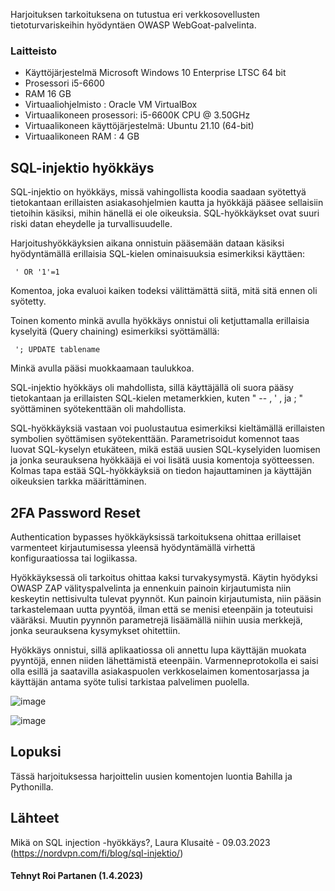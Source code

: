 


 Harjoituksen tarkoituksena on tutustua eri verkkosovellusten tietoturvariskeihin hyödyntäen OWASP WebGoat-palvelinta.
 
### Laitteisto
 
* Käyttöjärjestelmä	Microsoft Windows 10 Enterprise LTSC 64 bit
* Prosessori i5-6600
* RAM 16 GB
* Virtuaaliohjelmisto : Oracle VM VirtualBox
* Virtuaalikoneen prosessori: i5-6600K CPU @ 3.50GHz
* Virtuaalikoneen käyttöjärjestelmä: Ubuntu 21.10 (64-bit)
* Virtuaalikoneen RAM : 4 GB





## SQL-injektio hyökkäys 

SQL-injektio on hyökkäys, missä vahingollista koodia saadaan syötettyä tietokantaan erillaisten asiakasohjelmien kautta ja hyökkäjä pääsee sellaisiin tietoihin käsiksi, mihin hänellä ei ole oikeuksia. SQL-hyökkäykset ovat suuri riski datan eheydelle ja turvallisuudelle.

Harjoitushyökkäyksien aikana onnistuin pääsemään dataan käsiksi hyödyntämällä erillaisia SQL-kielen ominaisuuksia esimerkiksi käyttäen:

     ' OR '1'=1
     
Komentoa, joka evaluoi kaiken todeksi välittämättä siitä, mitä sitä ennen oli syötetty.
 
Toinen komento minkä avulla hyökkäys onnistui oli ketjuttamalla erillaisia kyselyitä (Query chaining) esimerkiksi syöttämällä:

     '; UPDATE tablename
    
 Minkä avulla pääsi muokkaamaan taulukkoa.
 
 SQL-injektio hyökkäys oli mahdollista, sillä käyttäjällä oli suora pääsy tietokantaan ja erillaisten SQL-kielen metamerkkien, kuten " -- , ' , ja ; " syöttäminen syötekenttään oli mahdollista.
 
 
 SQL-hyökkäyksiä vastaan voi puolustautua esimerkiksi kieltämällä erillaisten symbolien syöttämisen syötekenttään. Parametrisoidut komennot taas luovat SQL-kyselyn etukäteen, mikä estää uusien SQL-kyselyiden luomisen ja jonka seurauksena hyökkääjä ei voi lisätä uusia komentoja syötteessen. Kolmas tapa estää SQL-hyökkäyksiä on tiedon hajauttaminen ja käyttäjän oikeuksien tarkka määrittäminen.
 
 
## 2FA Password Reset

Authentication bypasses hyökkäyksissä tarkoituksena ohittaa erillaiset varmenteet kirjautumisessa yleensä hyödyntämällä virhettä konfiguraatiossa tai logiikassa.


Hyökkäyksessä oli tarkoitus ohittaa kaksi turvakysymystä. Käytin hyödyksi OWASP ZAP välityspalvelinta ja ennenkuin painoin kirjautumista niin keskeytin nettisivulta tulevat pyynnöt. Kun painoin kirjautumista, niin pääsin tarkastelemaan uutta pyyntöä, ilman että se menisi eteenpäin ja toteutuisi vääräksi. Muutin pyynnön parametrejä lisäämällä niihin uusia merkkejä, jonka seurauksena kysymykset ohitettiin.

Hyökkäys onnistui, sillä aplikaatiossa oli annettu lupa käyttäjän muokata pyyntöjä, ennen niiden lähettämistä eteenpäin. Varmenneprotokolla ei saisi olla esillä ja saatavilla asiakaspuolen verkkoselaimen komentosarjassa ja käyttäjän antama syöte tulisi tarkistaa palvelimen puolella.

![image](https://user-images.githubusercontent.com/106889187/229314122-c52e39b1-65bf-4b17-99d1-a7b5d09de55d.png)





 
 ![image](https://user-images.githubusercontent.com/106889187/229304298-3239a758-829d-4214-90f2-c9e863b5b52d.png)




 ## Lopuksi 
 
 Tässä harjoituksessa harjoittelin uusien komentojen luontia Bahilla ja Pythonilla.
 
 
## Lähteet

Mikä on SQL injection -hyökkäys?, Laura Klusaitė - 09.03.2023 (https://nordvpn.com/fi/blog/sql-injektio/)


#### Tehnyt Roi Partanen (1.4.2023)
